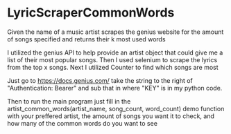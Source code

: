 # LyricScraperCommonWords
Given the name of a music artist scrapes the genius website for the amount of songs specified and returns their k most used words

I utilized the genius API to help provide an artist object that could give me a list of their most popular songs. Then I used selenium to scrape the lyrics from the top x songs. Next I utilized Counter to find which songs are most 

Just go to https://docs.genius.com/ take the string to the right of  "Authentication: Bearer" and sub that in where "KEY" is in my python code.

Then to run the main program just fill in the artist_common_words(artist_name, song_count, word_count) demo function with your preffered artist, the amount of songs you want it to check, and how many of the common words do you want to see
